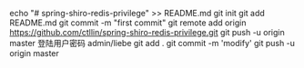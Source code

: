 echo "# spring-shiro-redis-privilege" >> README.md
git init
git add README.md
git commit -m "first commit"
git remote add origin https://github.com/ctllin/spring-shiro-redis-privilege.git
git push -u origin master
登陆用户密码 admin/liebe
git add .
git commit -m 'modify'
git push -u origin master
